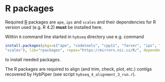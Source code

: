 # R packages

Required [R](https://www.r-project.org/) packages are `ape`, `ips` and `scales` and their dependencies for R version used (e.g. R 4.2) **must** be installed here.

Within `R` command line started in `hybseq` directory use e.g. command

```R
install.packages(pkgs=c("ape", "codetools", "cpp11", "farver", "ips", "RcppArmadillo",
"scales"), lib="rpackages", repos="https://mirrors.nic.cz/R/", dependencies="Imports")
```

to install needed packages.

The R packages are required to align (and trim, check, plot, etc.) contigs recovered by HybPiper (see script `hybseq_4_alignment_3_run.r`).

